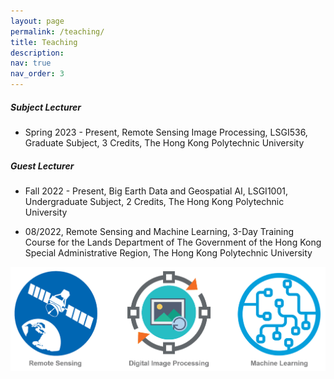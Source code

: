```yaml
---
layout: page
permalink: /teaching/
title: Teaching
description: 
nav: true
nav_order: 3
---
```


##### **Subject Lecturer**  

- Spring 2023 - Present, Remote Sensing Image Processing, LSGI536, Graduate Subject, 3 Credits, The Hong Kong Polytechnic University


##### **Guest Lecturer**

- Fall 2022 - Present, Big Earth Data and Geospatial AI, LSGI1001, Undergraduate Subject, 2 Credits, The Hong Kong Polytechnic University

- 08/2022, Remote Sensing and Machine Learning, 3-Day Training Course for the Lands Department of The Government of the Hong Kong Special Administrative Region, The Hong Kong Polytechnic University



<div align=left><img src="../assets/img/teaching_area.png" alt="Teaching Area" width="650"/></div>

